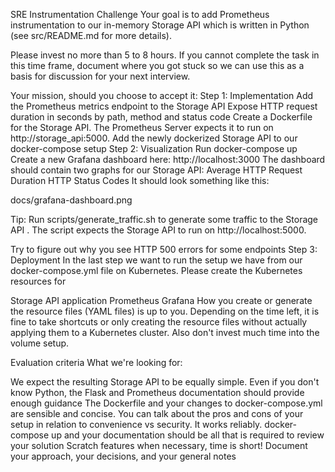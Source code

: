 SRE Instrumentation Challenge
Your goal is to add Prometheus instrumentation to our in-memory Storage API which is written in Python (see src/README.md for more details).

Please invest no more than 5 to 8 hours. If you cannot complete the task in this time frame, document where you got stuck so we can use this as a basis for discussion for your next interview.

Your mission, should you choose to accept it:
Step 1: Implementation
Add the Prometheus metrics endpoint to the Storage API
Expose HTTP request duration in seconds by path, method and status code
Create a Dockerfile for the Storage API. The Prometheus Server expects it to run on http://storage_api:5000.
Add the newly dockerized Storage API to our docker-compose setup
Step 2: Visualization
Run docker-compose up
Create a new Grafana dashboard here: http://localhost:3000
The dashboard should contain two graphs for our Storage API:
Average HTTP Request Duration
HTTP Status Codes
It should look something like this:

docs/grafana-dashboard.png

Tip: Run scripts/generate_traffic.sh to generate some traffic to the Storage API . The script expects the Storage API to run on http://localhost:5000.

Try to figure out why you see HTTP 500 errors for some endpoints
Step 3: Deployment
In the last step we want to run the setup we have from our docker-compose.yml file on Kubernetes. Please create the Kubernetes resources for

Storage API application
Prometheus
Grafana
How you create or generate the resource files (YAML files) is up to you. Depending on the time left, it is fine to take shortcuts or only creating the resource files without actually applying them to a Kubernetes cluster. Also don't invest much time into the volume setup.

Evaluation criteria
What we're looking for:

We expect the resulting Storage API to be equally simple. Even if you don't know Python, the Flask and Prometheus documentation should provide enough guidance
The Dockerfile and your changes to docker-compose.yml are sensible and concise. You can talk about the pros and cons of your setup in relation to convenience vs security.
It works reliably. docker-compose up and your documentation should be all that is required to review your solution
Scratch features when necessary, time is short!
Document your approach, your decisions, and your general notes
